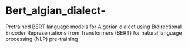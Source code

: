 # Bert_algian_dialect-
Pretrained BERT language models for Algerian dialect 
using Bidirectional Encoder Representations from Transformers (BERT)  for natural language processing (NLP) pre-training
